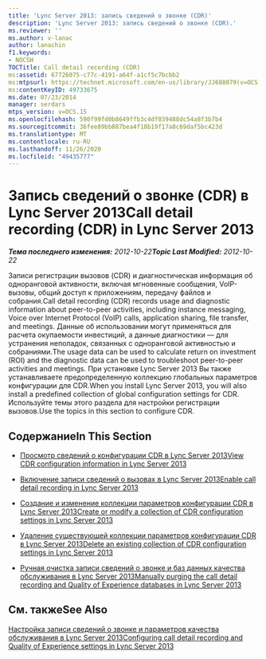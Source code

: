 ```yaml
---
title: 'Lync Server 2013: запись сведений о звонке (CDR)'
description: 'Lync Server 2013: запись сведений о звонке (CDR).'
ms.reviewer: ''
ms.author: v-lanac
author: lanachin
f1.keywords:
- NOCSH
TOCTitle: Call detail recording (CDR)
ms:assetid: 67726075-c77c-4191-a64f-a1cf5c7bcbb2
ms:mtpsurl: https://technet.microsoft.com/en-us/library/JJ688079(v=OCS.15)
ms:contentKeyID: 49733675
ms.date: 07/23/2014
manager: serdars
mtps_version: v=OCS.15
ms.openlocfilehash: 590f99fd0b8649ffb3c4df039488dc54a8f3b7b4
ms.sourcegitcommit: 36fee89bb887bea4f18b19f17a8c69daf5bc423d
ms.translationtype: MT
ms.contentlocale: ru-RU
ms.lasthandoff: 11/26/2020
ms.locfileid: "49435777"
---
```

# <a name="call-detail-recording-cdr-in-lync-server-2013"></a><span data-ttu-id="c0420-103">Запись сведений о звонке (CDR) в Lync Server 2013</span><span class="sxs-lookup"><span data-stu-id="c0420-103">Call detail recording (CDR) in Lync Server 2013</span></span>

<div data-xmlns="http://www.w3.org/1999/xhtml">

<div class="topic" data-xmlns="http://www.w3.org/1999/xhtml" data-msxsl="urn:schemas-microsoft-com:xslt" data-cs="https://msdn.microsoft.com/">

<div data-asp="https://msdn2.microsoft.com/asp">



</div>

<div id="mainSection">

<div id="mainBody"><span data-ttu-id="c0420-104">

<span> </span></span><span class="sxs-lookup"><span data-stu-id="c0420-104">

<span> </span></span></span>

<span data-ttu-id="c0420-105">_**Тема последнего изменения:** 2012-10-22_</span><span class="sxs-lookup"><span data-stu-id="c0420-105">_**Topic Last Modified:** 2012-10-22_</span></span>

<span data-ttu-id="c0420-106">Записи регистрации вызовов (CDR) и диагностическая информация об одноранговой активности, включая мгновенные сообщения, VoIP-вызовы, общий доступ к приложениям, передачу файлов и собрания.</span><span class="sxs-lookup"><span data-stu-id="c0420-106">Call detail recording (CDR) records usage and diagnostic information about peer-to-peer activities, including instance messaging, Voice over Internet Protocol (VoIP) calls, application sharing, file transfer, and meetings.</span></span> <span data-ttu-id="c0420-107">Данные об использовании могут применяться для расчета окупаемости инвестиций, а данные диагностики — для устранения неполадок, связанных с одноранговой активностью и собраниями.</span><span class="sxs-lookup"><span data-stu-id="c0420-107">The usage data can be used to calculate return on investment (ROI) and the diagnostic data can be used to troubleshoot peer-to-peer activities and meetings.</span></span> <span data-ttu-id="c0420-108">При установке Lync Server 2013 Вы также устанавливаете предопределенную коллекцию глобальных параметров конфигурации для CDR.</span><span class="sxs-lookup"><span data-stu-id="c0420-108">When you install Lync Server 2013, you will also install a predefined collection of global configuration settings for CDR.</span></span> <span data-ttu-id="c0420-109">Используйте темы этого раздела для настройки регистрации вызовов.</span><span class="sxs-lookup"><span data-stu-id="c0420-109">Use the topics in this section to configure CDR.</span></span>

<div>

## <a name="in-this-section"></a><span data-ttu-id="c0420-110">Содержание</span><span class="sxs-lookup"><span data-stu-id="c0420-110">In This Section</span></span>

  - [<span data-ttu-id="c0420-111">Просмотр сведений о конфигурации CDR в Lync Server 2013</span><span class="sxs-lookup"><span data-stu-id="c0420-111">View CDR configuration information in Lync Server 2013</span></span>](lync-server-2013-view-cdr-configuration-information.md)

  - [<span data-ttu-id="c0420-112">Включение записи сведений о вызовах в Lync Server 2013</span><span class="sxs-lookup"><span data-stu-id="c0420-112">Enable call detail recording in Lync Server 2013</span></span>](lync-server-2013-enable-call-detail-recording.md)

  - [<span data-ttu-id="c0420-113">Создание и изменение коллекции параметров конфигурации CDR в Lync Server 2013</span><span class="sxs-lookup"><span data-stu-id="c0420-113">Create or modify a collection of CDR configuration settings in Lync Server 2013</span></span>](lync-server-2013-create-or-modify-a-collection-of-cdr-configuration-settings.md)

  - [<span data-ttu-id="c0420-114">Удаление существующей коллекции параметров конфигурации CDR в Lync Server 2013</span><span class="sxs-lookup"><span data-stu-id="c0420-114">Delete an existing collection of CDR configuration settings in Lync Server 2013</span></span>](lync-server-2013-delete-an-existing-collection-of-cdr-configuration-settings.md)

  - [<span data-ttu-id="c0420-115">Ручная очистка записи сведений о звонке и баз данных качества обслуживания в Lync Server 2013</span><span class="sxs-lookup"><span data-stu-id="c0420-115">Manually purging the call detail recording and Quality of Experience databases in Lync Server 2013</span></span>](lync-server-2013-manually-purging-the-call-detail-recording-and-quality-of-experience-databases.md)

</div>

<div>

## <a name="see-also"></a><span data-ttu-id="c0420-116">См. также</span><span class="sxs-lookup"><span data-stu-id="c0420-116">See Also</span></span>


[<span data-ttu-id="c0420-117">Настройка записи сведений о звонке и параметров качества обслуживания в Lync Server 2013</span><span class="sxs-lookup"><span data-stu-id="c0420-117">Configuring call detail recording and Quality of Experience settings in Lync Server 2013</span></span>](lync-server-2013-configuring-call-detail-recording-and-quality-of-experience-settings.md)  
  

<span data-ttu-id="c0420-118"></div>

</div>

<span> </span>

</div>

</div>

</span><span class="sxs-lookup"><span data-stu-id="c0420-118"></div>

</div>

<span> </span>

</div>

</div>

</span></span></div>


